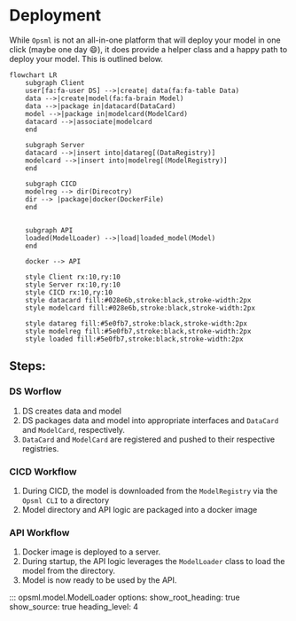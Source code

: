 # Deployment

While `Opsml` is not an all-in-one platform that will deploy your model in one click (maybe one day :smile:), it does provide a helper class and a happy path to deploy your model. This is outlined below.

```mermaid
flowchart LR
    subgraph Client
    user[fa:fa-user DS] -->|create| data(fa:fa-table Data)
    data -->|create|model(fa:fa-brain Model)
    data -->|package in|datacard(DataCard)
    model -->|package in|modelcard(ModelCard)
    datacard -->|associate|modelcard
    end 

    subgraph Server
    datacard -->|insert into|datareg[(DataRegistry)]
    modelcard -->|insert into|modelreg[(ModelRegistry)]
    end

    subgraph CICD
    modelreg --> dir(Direcotry)
    dir --> |package|docker(DockerFile)
    end


    subgraph API
    loaded(ModelLoader) -->|load|loaded_model(Model)
    end

    docker --> API

    style Client rx:10,ry:10
    style Server rx:10,ry:10
    style CICD rx:10,ry:10
    style datacard fill:#028e6b,stroke:black,stroke-width:2px
    style modelcard fill:#028e6b,stroke:black,stroke-width:2px

    style datareg fill:#5e0fb7,stroke:black,stroke-width:2px
    style modelreg fill:#5e0fb7,stroke:black,stroke-width:2px
    style loaded fill:#5e0fb7,stroke:black,stroke-width:2px
```

## Steps:

### DS Worflow

1. DS creates data and model
2. DS packages data and model into appropriate interfaces and `DataCard` and `ModelCard`, respectively.
3. `DataCard` and `ModelCard` are registered and pushed to their respective registries.

### CICD Workflow

1. During CICD, the model is downloaded from the `ModelRegistry` via the `Opsml CLI` to a directory
2. Model directory and API logic are packaged into a docker image

### API Workflow

1. Docker image is deployed to a server.
2. During startup, the API logic leverages the `ModelLoader` class to load the model from the directory.
3. Model is now ready to be used by the API.

::: opsml.model.ModelLoader
    options:
        show_root_heading: true
        show_source: true
        heading_level: 4